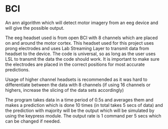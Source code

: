# BCI
An ann algorithm which will detect motor imagery from an eeg device and will give the possible output.

The eeg headset used is from open BCI with 8 channels which are placed on and around the motor cortex. This headset used for this project uses prong electrodes and uses Lab Streaming Layer to transmit data from headset to the device.
The code is universal, so as long as the user uses LSL to transmit the data the code should work. It is important to make sure the electrodes are placed in the correct positions for most accurate predictions.

Usage of higher channel headsets is recommended as it was hard to differentiate between the data with 8 channels (if using 16 channels or highers, increase the slicing of the data sets accordingly)

The program takes data in a time period of 0.5s and averages them and makes a prediction which is done 10 times (in total takes 5 secs of data) and the prediction with majority will be the output which will be simulated by using the keypress module. The output rate is 1 command per 5 secs which can be changed if needed.
